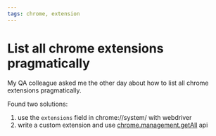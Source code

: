 ```yaml
---
tags: chrome, extension
---
```


# List all chrome extensions pragmatically

My QA colleague asked me the other day about how to list all chrome extensions pragmatically.

Found two solutions:

1. use the `extensions` field in chrome://system/ with webdriver
2. write a custom extension and use [chrome.management.getAll](https://developer.chrome.com/docs/extensions/reference/management/#method-getAll) api
